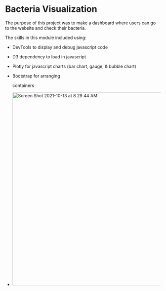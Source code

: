 # Bacteria Visualization

The purpose of this project was to make a dashboard where users can go to the website and check their bacteria. 

The skills in this module included using:
- DevTools to display and debug javascript code
- D3 dependency to load in javascript
- Plotly for javascript charts (bar chart, gauge, & bubble chart)
- Bootstrap for arranging <div> containers 

- <img width="627" alt="Screen Shot 2021-10-13 at 8 29 44 AM" src="https://user-images.githubusercontent.com/10199828/137133171-85aa6e3b-6ce0-4b7e-b89a-f53a18626368.png">
